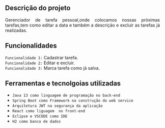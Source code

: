 ## Descrição do projeto 

<p align="justify">
Gerenciador de tarefa pessoal,onde colocamos nossas próximas tarefas,tem como editar a data e também a descrição e excluir as tarefas já realizadas.
 <img>

</p>



## Funcionalidades
 `Funcionalidade 1:` Cadastrar tarefa.
 <br>
 `Funcionalidade 2:` Editar e excluir.
  <br>
 `Funcionalidade 3:` Marca tarefa como já salva.
  <br>


## Ferramentas e tecnolgoias utilizadas

- ``Java 13 como linguagem de programação no back-end``
- ``Spring Boot como Framework na construção do web service``
- ``Arquitetura JWT na segurança da aplicação``
- ``React como liguagem  no front-end``
- ``Eclipse e VSCODE como IDE``
- ``H2 como banco de dados``
###
